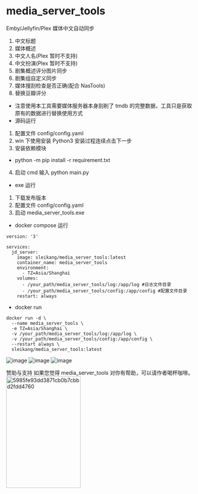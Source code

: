 # media_server_tools

Emby/Jellyfin/Plex 媒体中文自动同步

1. 中文标题
2. 媒体概述
3. 中文人名(Plex 暂时不支持)
4. 中文扮演(Plex 暂时不支持)
5. 剧集概述评分图片同步
6. 剧集组自定义同步
7. 媒体搜刮检查是否正确(配合 NasTools)
8. 替换豆瓣评分

-   注意使用本工具需要媒体服务器本身刮削了 tmdb 的完整数据，工具只是获取原有的数据进行替换使用方式
-   源码运行

1. 配置文件 config/config.yaml
2. win 下使用安装 Python3 安装过程连续点击下一步
3. 安装依赖模块

-   python -m pip install -r requirement.txt

4. 启动 cmd 输入 python main.py

-   exe 运行

1. 下载发布版本
2. 配置文件 config/config.yaml
3. 启动 media_server_tools.exe

-   docker compose 运行

```
version: '3'

services:
  jd_server:
    image: sleikang/media_server_tools:latest
    container_name: media_server_tools
    environment:
      - TZ=Asia/Shanghai
    volumes:
      - /your_path/media_server_tools/log:/app/log #日志文件目录
      - /your_path/media_server_tools/config:/app/config #配置文件目录
    restart: always

```

-   docker run

```
docker run -d \
  --name media_server_tools \
  -e TZ=Asia/Shanghai \
  -v /your_path/media_server_tools/log:/app/log \
  -v /your_path/media_server_tools/config:/app/config \
  --restart always \
  sleikang/media_server_tools:latest

```

![image](https://user-images.githubusercontent.com/23020770/188265314-73610b4e-264d-4b8c-9750-e707512f7fef.png) ![image](https://user-images.githubusercontent.com/23020770/188306989-c722673e-2dac-4c79-8cb1-1a4eb3a35aa2.png) ![image](https://user-images.githubusercontent.com/23020770/202453243-255b1c95-cbdf-4f24-a215-16399a442ff6.png)

赞助与支持
如果您觉得 media_server_tools 对你有帮助，可以请作者喝杯咖啡。
<br>
<img src="https://github.com/sleikang/media_server_tools/assets/23020770/c355c978-892a-48c6-ace8-5e8aa270467d" alt="5985fe93dd3871cb0b7cbbd2fdd4760" width="200" height="300">


